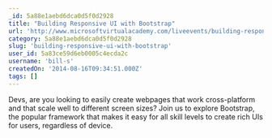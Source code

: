 ```yaml
---
_id: 5a88e1aebd6dca0d5f0d2928
title: "Building Responsive UI with Bootstrap"
url: 'http://www.microsoftvirtualacademy.com/liveevents/building-responsive-ui-with-bootstrap'
category: 5a88e1aebd6dca0d5f0d2928
slug: 'building-responsive-ui-with-bootstrap'
user_id: 5a83ce59d6eb0005c4ecda2c
username: 'bill-s'
createdOn: '2014-08-16T09:34:51.000Z'
tags: []
---
```


Devs, are you looking to easily create webpages that work cross-platform and that scale well to different screen sizes? Join us to explore Bootstrap, the popular framework that makes it easy for all skill levels to create rich UIs for users, regardless of device.
